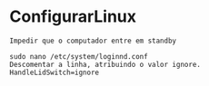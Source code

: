# ConfigurarLinux

```CMD
Impedir que o computador entre em standby

sudo nano /etc/system/loginnd.conf
Descomentar a linha, atribuindo o valor ignore.
HandleLidSwitch=ignore

```
